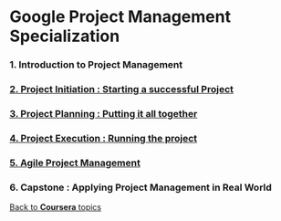 # Google Project Management Specialization

### 1. Introduction to Project Management

### [2. Project Initiation : Starting a successful Project](./C2-Initiation/c2-Initiation.md)

### [3. Project Planning : Putting it all together](./C3-Planning/c3-Project-Planning.md)

### [4. Project Execution : Running the project](./C4-Execution/c4-Project-Execution.md)

### [5. Agile Project Management](./C5-Agile-Project-Management/c5-agile-project-management.md)

### 6. Capstone : Applying Project Management in Real World


[Back to __Coursera__ topics](../README.md)

